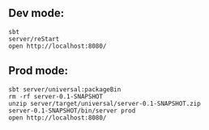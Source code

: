 ## Dev mode:
```
sbt
server/reStart
open http://localhost:8080/
```

## Prod mode:

```
sbt server/universal:packageBin
rm -rf server-0.1-SNAPSHOT
unzip server/target/universal/server-0.1-SNAPSHOT.zip
server-0.1-SNAPSHOT/bin/server prod
open http://localhost:8080/
```
